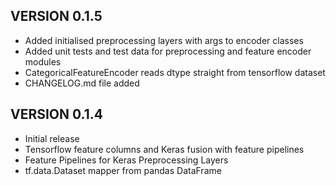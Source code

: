 ## VERSION 0.1.5
* Added initialised preprocessing layers with args to encoder classes
* Added unit tests and test data for preprocessing and feature encoder modules
* CategoricalFeatureEncoder reads dtype straight from tensorflow dataset
* CHANGELOG.md file added

## VERSION 0.1.4
* Initial release 
* Tensorflow feature columns and Keras fusion with feature pipelines
* Feature Pipelines for Keras Preprocessing Layers
* tf.data.Dataset mapper from pandas DataFrame